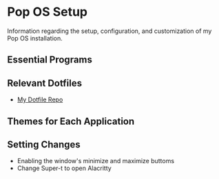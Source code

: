 # Pop OS Setup
Information regarding the setup, configuration, and customization of my Pop OS installation.

## Essential Programs

## Relevant Dotfiles
 - [My Dotfile Repo](https://github.com/rvbcldud/dotfiles)

## Themes for Each Application

## Setting Changes
 - Enabling the window's minimize and maximize buttoms
 - Change Super-t to open Alacritty
